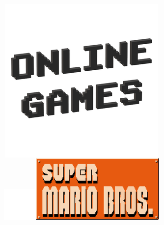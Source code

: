 <p align="center">
  <img src="Images/Icon/Online Games.png" />
  <img src="Images/Materiel/Ligne.png" width="100" height="100" />
  <img src="Images/Icon/Super Mario Bros..png" a="https://supermario-game.com/mario-game/mobilemario.html" width="400" height="200" />
</p>


